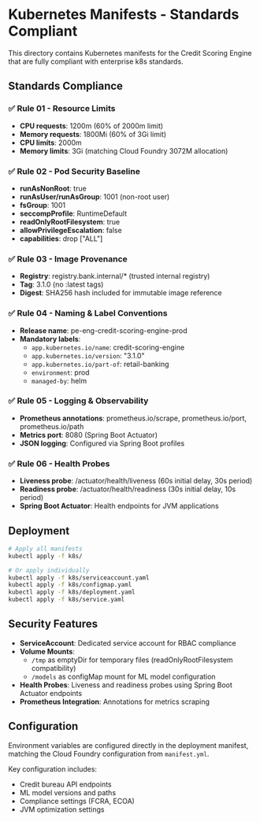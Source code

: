# Kubernetes Manifests - Standards Compliant

This directory contains Kubernetes manifests for the Credit Scoring Engine that are fully compliant with enterprise k8s standards.

## Standards Compliance

### ✅ Rule 01 - Resource Limits
- **CPU requests**: 1200m (60% of 2000m limit)
- **Memory requests**: 1800Mi (60% of 3Gi limit)
- **CPU limits**: 2000m
- **Memory limits**: 3Gi (matching Cloud Foundry 3072M allocation)

### ✅ Rule 02 - Pod Security Baseline
- **runAsNonRoot**: true
- **runAsUser/runAsGroup**: 1001 (non-root user)
- **fsGroup**: 1001
- **seccompProfile**: RuntimeDefault
- **readOnlyRootFilesystem**: true
- **allowPrivilegeEscalation**: false
- **capabilities**: drop ["ALL"]

### ✅ Rule 03 - Image Provenance
- **Registry**: registry.bank.internal/* (trusted internal registry)
- **Tag**: 3.1.0 (no :latest tags)
- **Digest**: SHA256 hash included for immutable image reference

### ✅ Rule 04 - Naming & Label Conventions
- **Release name**: pe-eng-credit-scoring-engine-prod
- **Mandatory labels**:
  - `app.kubernetes.io/name`: credit-scoring-engine
  - `app.kubernetes.io/version`: "3.1.0"
  - `app.kubernetes.io/part-of`: retail-banking
  - `environment`: prod
  - `managed-by`: helm

### ✅ Rule 05 - Logging & Observability
- **Prometheus annotations**: prometheus.io/scrape, prometheus.io/port, prometheus.io/path
- **Metrics port**: 8080 (Spring Boot Actuator)
- **JSON logging**: Configured via Spring Boot profiles

### ✅ Rule 06 - Health Probes
- **Liveness probe**: /actuator/health/liveness (60s initial delay, 30s period)
- **Readiness probe**: /actuator/health/readiness (30s initial delay, 10s period)
- **Spring Boot Actuator**: Health endpoints for JVM applications

## Deployment

```bash
# Apply all manifests
kubectl apply -f k8s/

# Or apply individually
kubectl apply -f k8s/serviceaccount.yaml
kubectl apply -f k8s/configmap.yaml
kubectl apply -f k8s/deployment.yaml
kubectl apply -f k8s/service.yaml
```

## Security Features

- **ServiceAccount**: Dedicated service account for RBAC compliance
- **Volume Mounts**: 
  - `/tmp` as emptyDir for temporary files (readOnlyRootFilesystem compatibility)
  - `/models` as configMap mount for ML model configuration
- **Health Probes**: Liveness and readiness probes using Spring Boot Actuator endpoints
- **Prometheus Integration**: Annotations for metrics scraping

## Configuration

Environment variables are configured directly in the deployment manifest, matching the Cloud Foundry configuration from `manifest.yml`.

Key configuration includes:
- Credit bureau API endpoints
- ML model versions and paths
- Compliance settings (FCRA, ECOA)
- JVM optimization settings
